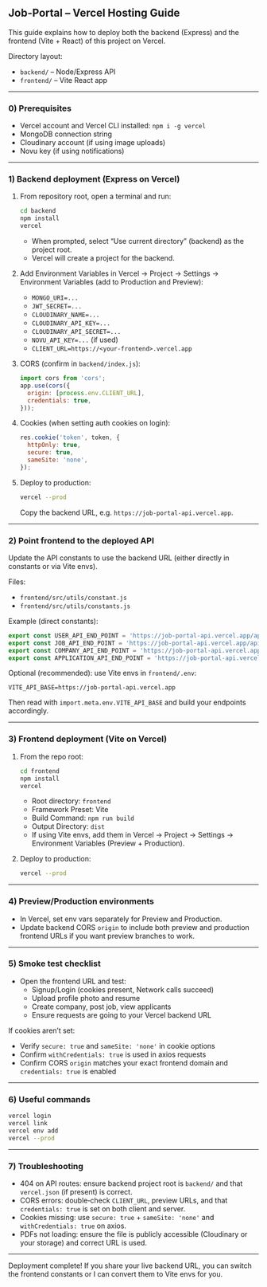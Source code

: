 ## Job-Portal – Vercel Hosting Guide

This guide explains how to deploy both the backend (Express) and the frontend (Vite + React) of this project on Vercel.

Directory layout:
- `backend/` – Node/Express API
- `frontend/` – Vite React app

---

### 0) Prerequisites
- Vercel account and Vercel CLI installed: `npm i -g vercel`
- MongoDB connection string
- Cloudinary account (if using image uploads)
- Novu key (if using notifications)

---

### 1) Backend deployment (Express on Vercel)

1. From repository root, open a terminal and run:
   ```bash
   cd backend
   npm install
   vercel
   ```
   - When prompted, select “Use current directory” (backend) as the project root.
   - Vercel will create a project for the backend.

2. Add Environment Variables in Vercel → Project → Settings → Environment Variables (add to Production and Preview):
   - `MONGO_URI=...`
   - `JWT_SECRET=...`
   - `CLOUDINARY_NAME=...`
   - `CLOUDINARY_API_KEY=...`
   - `CLOUDINARY_API_SECRET=...`
   - `NOVU_API_KEY=...` (if used)
   - `CLIENT_URL=https://<your-frontend>.vercel.app`

3. CORS (confirm in `backend/index.js`):
   ```js
   import cors from 'cors';
   app.use(cors({
     origin: [process.env.CLIENT_URL],
     credentials: true,
   }));
   ```

4. Cookies (when setting auth cookies on login):
   ```js
   res.cookie('token', token, {
     httpOnly: true,
     secure: true,
     sameSite: 'none',
   });
   ```

5. Deploy to production:
   ```bash
   vercel --prod
   ```
   Copy the backend URL, e.g. `https://job-portal-api.vercel.app`.

---

### 2) Point frontend to the deployed API

Update the API constants to use the backend URL (either directly in constants or via Vite envs).

Files:
- `frontend/src/utils/constant.js`
- `frontend/src/utils/constants.js`

Example (direct constants):
```js
export const USER_API_END_POINT = 'https://job-portal-api.vercel.app/api/v1/user';
export const JOB_API_END_POINT = 'https://job-portal-api.vercel.app/api/v1/job';
export const COMPANY_API_END_POINT = 'https://job-portal-api.vercel.app/api/v1/company';
export const APPLICATION_API_END_POINT = 'https://job-portal-api.vercel.app/api/v1/application';
```

Optional (recommended): use Vite envs in `frontend/.env`:
```env
VITE_API_BASE=https://job-portal-api.vercel.app
```
Then read with `import.meta.env.VITE_API_BASE` and build your endpoints accordingly.

---

### 3) Frontend deployment (Vite on Vercel)

1. From the repo root:
   ```bash
   cd frontend
   npm install
   vercel
   ```
   - Root directory: `frontend`
   - Framework Preset: Vite
   - Build Command: `npm run build`
   - Output Directory: `dist`
   - If using Vite envs, add them in Vercel → Project → Settings → Environment Variables (Preview + Production).

2. Deploy to production:
   ```bash
   vercel --prod
   ```

---

### 4) Preview/Production environments
- In Vercel, set env vars separately for Preview and Production.
- Update backend CORS `origin` to include both preview and production frontend URLs if you want preview branches to work.

---

### 5) Smoke test checklist
- Open the frontend URL and test:
  - Signup/Login (cookies present, Network calls succeed)
  - Upload profile photo and resume
  - Create company, post job, view applicants
  - Ensure requests are going to your Vercel backend URL

If cookies aren’t set:
- Verify `secure: true` and `sameSite: 'none'` in cookie options
- Confirm `withCredentials: true` is used in axios requests
- Confirm CORS `origin` matches your exact frontend domain and `credentials: true` is enabled

---

### 6) Useful commands
```bash
vercel login
vercel link
vercel env add
vercel --prod
```

---

### 7) Troubleshooting
- 404 on API routes: ensure backend project root is `backend/` and that `vercel.json` (if present) is correct.
- CORS errors: double‑check `CLIENT_URL`, preview URLs, and that `credentials: true` is set on both client and server.
- Cookies missing: use `secure: true` + `sameSite: 'none'` and `withCredentials: true` on axios.
- PDFs not loading: ensure the file is publicly accessible (Cloudinary or your storage) and correct URL is used.

---

Deployment complete! If you share your live backend URL, you can switch the frontend constants or I can convert them to Vite envs for you.


